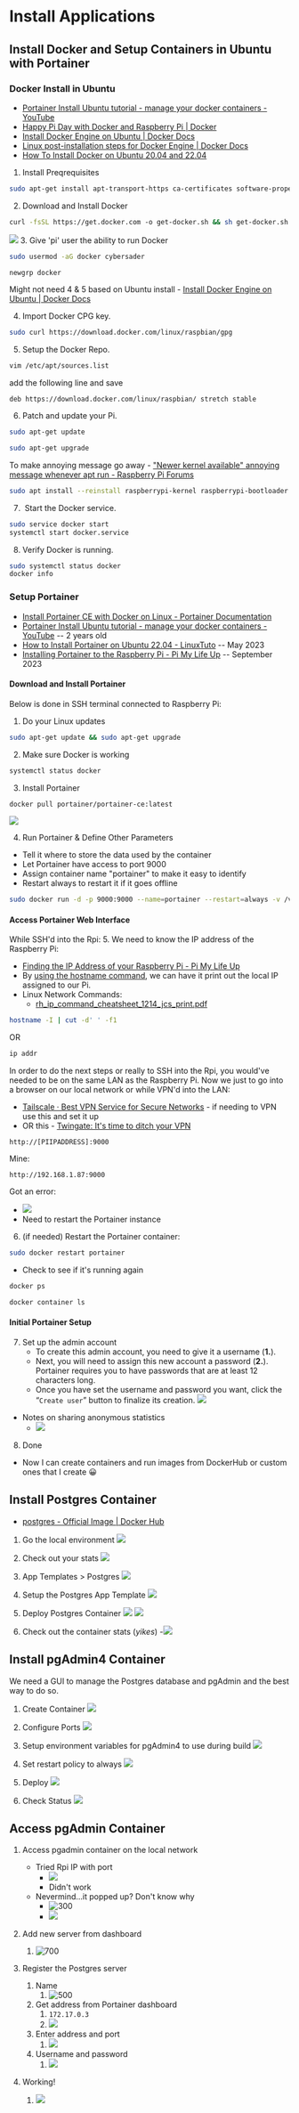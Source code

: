 # Install Applications

## Install Docker and Setup Containers in Ubuntu with Portainer

### Docker Install in Ubuntu
- [Portainer Install Ubuntu tutorial - manage your docker containers - YouTube](https://www.youtube.com/watch?v=ljDI5jykjE8) 
- [Happy Pi Day with Docker and Raspberry Pi | Docker](https://www.docker.com/blog/happy-pi-day-docker-raspberry-pi/) 
- [Install Docker Engine on Ubuntu | Docker Docs](https://docs.docker.com/engine/install/ubuntu/)
- [Linux post-installation steps for Docker Engine | Docker Docs](https://docs.docker.com/engine/install/linux-postinstall/)
- [How To Install Docker on Ubuntu 20.04 and 22.04](https://phoenixnap.com/kb/install-docker-on-ubuntu-20-04) 

1. Install Preqrequisites
```bash
sudo apt-get install apt-transport-https ca-certificates software-properties-common -y
```
2. Download and Install Docker
```bash
curl -fsSL https://get.docker.com -o get-docker.sh && sh get-docker.sh
```
![](IMG-20231130231916017.png)
3. Give 'pi' user the ability to run Docker
```bash
sudo usermod -aG docker cybersader
```
```bash
newgrp docker
```

Might not need 4 & 5 based on Ubuntu install - [Install Docker Engine on Ubuntu | Docker Docs](https://docs.docker.com/engine/install/ubuntu/) 

4. Import Docker CPG key.
```bash
sudo curl https://download.docker.com/linux/raspbian/gpg
```

5. Setup the Docker Repo.
```bash
vim /etc/apt/sources.list
```

add the following line and save
```
deb https://download.docker.com/linux/raspbian/ stretch stable
```

6. Patch and update your Pi.
```bash
sudo apt-get update
```
```bash
sudo apt-get upgrade
```

To make annoying message go away - ["Newer kernel available" annoying message whenever apt run - Raspberry Pi Forums](https://forums.raspberrypi.com/viewtopic.php?t=264051) 
```bash
sudo apt install --reinstall raspberrypi-kernel raspberrypi-bootloader
```

7.  Start the Docker service.
```bash
sudo service docker start
systemctl start docker.service
```

8. Verify Docker is running.
```bash
sudo systemctl status docker
docker info
```
### Setup Portainer
- [Install Portainer CE with Docker on Linux - Portainer Documentation](https://docs.portainer.io/start/install-ce/server/docker/linux)
- [Portainer Install Ubuntu tutorial - manage your docker containers - YouTube](https://www.youtube.com/watch?v=ljDI5jykjE8&list=PLAo444udA0qyan41bUMRNrH1idRk3GsrV&index=13&t=147s) -- 2 years old
- [How to Install Portainer on Ubuntu 22.04 - LinuxTuto](https://www.linuxtuto.com/how-to-install-portainer-on-ubuntu-22-04/)  -- May 2023
- [Installing Portainer to the Raspberry Pi - Pi My Life Up](https://pimylifeup.com/raspberry-pi-portainer/) -- September 2023

#### Download and Install Portainer
Below is done in SSH terminal connected to Raspberry Pi:
1. Do your Linux updates 
```bash
sudo apt-get update && sudo apt-get upgrade
```

2. Make sure Docker is working
```bash
systemctl status docker
```

3. Install Portainer
```bash
docker pull portainer/portainer-ce:latest
```
![](IMG-20231201151947378.png)

4. Run Portainer & Define Other Parameters
- Tell it where to store the data used by the container
- Let Portainer have access to port 9000
- Assign container name "portainer" to make it easy to identify
- Restart always to restart it if it goes offline
```bash
sudo docker run -d -p 9000:9000 --name=portainer --restart=always -v /var/run/docker.sock:/var/run/docker.sock -v portainer_data:/data portainer/portainer-ce:latest
```

#### Access Portainer Web Interface
While SSH'd into the Rpi:
5. We need to know the IP address of the Raspberry Pi:
- [Finding the IP Address of your Raspberry Pi - Pi My Life Up](https://pimylifeup.com/raspberry-pi-ip-address/) 
- By [using the hostname command](https://pimylifeup.com/hostname-command/), we can have it print out the local IP assigned to our Pi.
- Linux Network Commands:
	- [rh_ip_command_cheatsheet_1214_jcs_print.pdf](https://access.redhat.com/sites/default/files/attachments/rh_ip_command_cheatsheet_1214_jcs_print.pdf) 
```bash
hostname -I | cut -d' ' -f1
```
OR
```bash
ip addr
```

In order to do the next steps or really to SSH into the Rpi, you would've needed to be on the same LAN as the Raspberry Pi.
Now we just to go into a browser on our local network or while VPN'd into the LAN:
- [Tailscale · Best VPN Service for Secure Networks](https://tailscale.com/) - if needing to VPN use this and set it up
- OR this - [Twingate: It's time to ditch your VPN](https://www.twingate.com/) 
```
http://[PIIPADDRESS]:9000
```

Mine: 
```
http://192.168.1.87:9000
```

Got an error:
- ![](IMG-20231201160342772.png)
- Need to restart the Portainer instance
 6. (if needed) Restart the Portainer container:
```bash
sudo docker restart portainer
```
- Check to see if it's running again
```bash
docker ps
```
```bash
docker container ls
```

#### Initial Portainer Setup
7. Set up the admin account
	- To create this admin account, you need to give it a username (**1.**).
	- Next, you will need to assign this new account a password (**2.**). Portainer requires you to have passwords that are at least 12 characters long.
	- Once you have set the username and password you want, click the “`Create user`” button to finalize its creation.
![](IMG-20231201161717573.png)
- Notes on sharing anonymous statistics
	- ![](IMG-20231201161847108.png)

8. Done
- Now I can create containers and run images from DockerHub or custom ones that I create 😀
## Install Postgres Container
- [postgres - Official Image | Docker Hub](https://hub.docker.com/_/postgres)

1. Go the local environment
![](IMG-20231201162605800.png)

2. Check out your stats
![](IMG-20231201163458257.png)

3. App Templates > Postgres
![](IMG-20231201163933919.png)

4. Setup the Postgres App Template
![](IMG-20231201164515986.png)

5. Deploy Postgres Container
![](IMG-20231201164649130.png)
![](IMG-20231201164921810.png)

6. Check out the container stats (*yikes*)
-![](IMG-20231201165032992.png)

## Install pgAdmin4 Container
We need a GUI to manage the Postgres database and pgAdmin and the best way to do so.

1. Create Container
![](IMG-20231201220324801.png)

2. Configure Ports
![](IMG-20231201221200214.png)
3. Setup environment variables for pgAdmin4 to use during build
![](IMG-20231201221430796.png)

4. Set restart policy to always
![](IMG-20231201221653902.png)

5. Deploy
![](IMG-20231201221710221.png)

6. Check Status
![](IMG-20231201222209315.png)

## Access pgAdmin Container
1. Access pgadmin container on the local network
	- Tried Rpi IP with port
		- ![](IMG-20231201222500863.png)
		- Didn't work
	- Nevermind...it popped up? Don't know why
		- ![300](IMG-20231201222706745.png)
		- ![](IMG-20231201222802550.png)

2. Add new server from dashboard
	1. ![700](IMG-20231201223048942.png)
3. Register the Postgres server
	1. Name
		1. ![500](IMG-20231201223219659.png)
	2. Get address from Portainer dashboard
		1. `172.17.0.3`
		2. ![](IMG-20231201223315950.png)
	3. Enter address and port
		1. ![](IMG-20231201223433188.png)
	4. Username and password
		1. ![](IMG-20231201223515653.png)
4. Working!
	1. ![](IMG-20231201223654110.png)